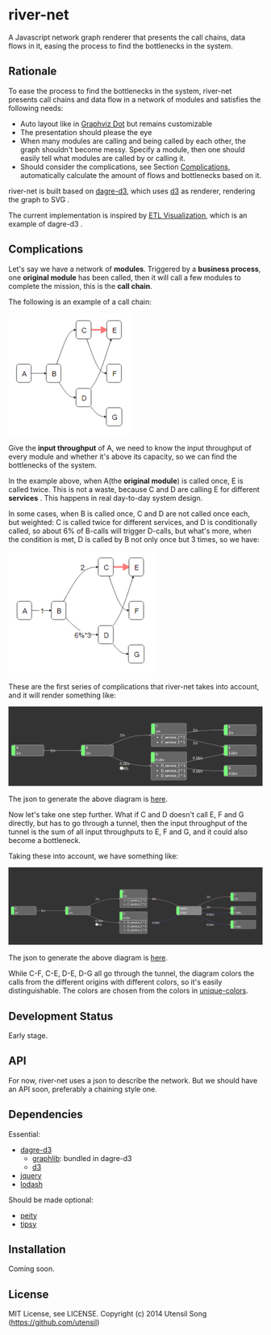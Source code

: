 river-net
=========

A Javascript network graph renderer that presents the call chains, data flows in it, easing the process to find the bottlenecks in the system.

Rationale
------------------

To ease the process to find the bottlenecks in the system, river-net presents call chains and data flow in a network of modules and satisfies the following needs:

* Auto layout like in [Graphviz Dot](http://www.graphviz.org/) but remains customizable
* The presentation should please the eye
* When many modules are calling and being called by each other, the graph shouldn't become messy. Specify a module, then one should easily tell what modules are called by or calling it.
* Should consider the complications, see Section [Complications](#complications), automatically calculate the amount of flows and bottlenecks based on it.

river-net is built based on [dagre-d3](https://github.com/cpettitt/dagre-d3), which uses [d3](https://github.com/mbostock/d3) as renderer, rendering the graph to SVG .

The current implementation is inspired by [ETL Visualization](http://cpettitt.github.io/project/dagre-d3/latest/demo/etl-status.html), which is an example of dagre-d3 .

Complications
---------------

Let's say we have a network of __modules__. Triggered by a __business process__, one __original module__ has been called, then it will call a few modules to complete the mission, this is the __call chain__.

The following is an example of a call chain:

![](https://github.com/utensil/river-net/raw/master/doc/img/sample1.png)

Give the __input throughput__ of A, we need to know the input throughput of every module and whether it's above its capacity, so we can find the bottlenecks of the system.

In the example above, when A(the __original module__) is called once, E is called twice. This is not a waste, because C and D are calling E for different __services__ . This happens in real day-to-day system design.

In some cases, when B is called once, C and D are not called once each, but weighted: C is called twice for different services, and D is conditionally called, so about 6% of B-calls will trigger D-calls, but what's more, when the condition is met, D is called by B not only once but 3 times, so we have:

![](https://github.com/utensil/river-net/raw/master/doc/img/sample2.png)

These are the first series of complications that river-net takes into account, and it will render something like:

![](https://github.com/utensil/river-net/raw/master/doc/img/sample3.png)

The json to generate the above diagram is [here](https://github.com/utensil/river-net/raw/master/samples/sample3.json).

Now let's take one step further. What if C and D doesn't call E, F and G directly, but has to go through a tunnel, then the input throughput of the tunnel is the sum of all input throughputs to E, F and G, and it could also become a bottleneck.

Taking these into account, we have something like:

![](https://github.com/utensil/river-net/raw/master/doc/img/sample4.png)

The json to generate the above diagram is [here](https://github.com/utensil/river-net/raw/master/samples/sample4.json).

While C-F, C-E, D-E, D-G all go through the tunnel, the diagram colors the calls from the different origins with different colors, so it's easily distinguishable. The colors are chosen from the colors in [unique-colors](https://github.com/federicospini/unique-colors).

Development Status
-----------------------------

Early stage. 

API
--------------

For now, river-net uses a json to describe the network. But we should have an API soon, preferably a chaining style one.

Dependencies
----------------

Essential:

* [dagre-d3](https://github.com/cpettitt/dagre-d3)
    - [graphlib](https://github.com/cpettitt/graphlib): bundled in dagre-d3
    - [d3](https://github.com/mbostock/d3)
* [jquery](https://github.com/jquery/jquery)
* [lodash](https://github.com/lodash/lodash)

Should be made optional:

* [peity](https://github.com/benpickles/peity)
* [tipsy](https://github.com/jaz303/tipsy)

Installation
--------------

Coming soon.

License
------------

MIT License, see LICENSE. Copyright (c) 2014 Utensil Song (https://github.com/utensil)
